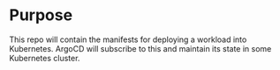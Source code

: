 # Purpose

This repo will contain the manifests for deploying a workload into Kubernetes.
ArgoCD will subscribe to this and maintain its state in some Kubernetes cluster.
